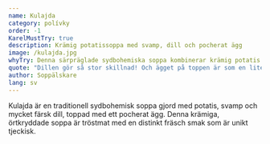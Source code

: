 ```yaml
---
name: Kulajda
category: polívky
order: -1
KarelMustTry: true
description: Krämig potatissoppa med svamp, dill och pocherat ägg
image: /kulajda.jpg
whyTry: Denna särpräglade sydbohemiska soppa kombinerar krämig potatis med svamp, dill och ett pocherat ägg som flyter på toppen. Dillen ger den en unik fräsch smak som skiljer den från andra tjeckiska soppor.
quote: "Dillen gör så stor skillnad! Och ägget på toppen är som en liten överraskning."
author: Soppälskare
lang: sv
---
```


Kulajda är en traditionell sydbohemisk soppa gjord med potatis, svamp och mycket färsk dill, toppad med ett pocherat ägg. Denna krämiga, örtkryddade soppa är tröstmat med en distinkt fräsch smak som är unikt tjeckisk.